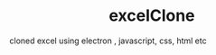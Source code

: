 <div align="center"><h1> excelClone</h1></div>
cloned excel using electron , javascript, css, html etc
